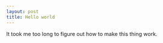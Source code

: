 ```yaml
---
layout: post
title: Hello world
---
```


It took me too long to figure out how to make this thing work.
